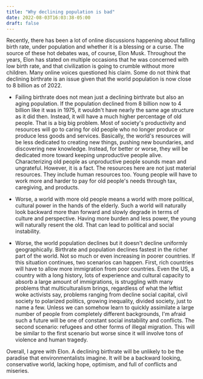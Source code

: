 ```yaml
---
title: "Why declining population is bad"
date: 2022-08-03T16:03:38-05:00
draft: false
---
```


Recently, there has been a lot of online discussions happening about falling birth rate, under population and whether it is a blessing or a curse. The source of these hot debates was, of course, Elon Musk. Throughout the years, Elon has stated on multiple occasions that he was concerned with low birth rate, and that civilization is going to crumble without more children. Many online voices questioned his claim. Some do not think that declining birthrate is an issue given that the world population is now close to 8 billion as of 2022.
 
* Failing birthrate does not mean just a declining birthrate but also an aging population. If the population declined from 8 billion now to 4 billion like it was in 1975, it wouldn't have nearly the same age structure as it did then. Instead, it will have a much higher percentage of old people. That is a big big problem. Most of society's productivity and resources will go to caring for old people who no longer produce or produce less goods and services. Basically, the world's resources will be less dedicated to creating new things, pushing new boundaries, and discovering new knowledge. Instead, for better or worse, they will be dedicated more toward keeping unproductive people alive. Characterizing old people as unproductive people sounds mean and ungrateful. However, it is a fact. The resources here are not just material resources. They include human resources too. Young people will have to work more and harder to pay for old people's needs through tax, caregiving, and products.
 
* Worse, a world with more old people means a world with more political, cultural power in the hands of the elderly. Such a world will naturally look backward more than forward and slowly degrade in terms of culture and perspective. Having more burden and less power, the young will naturally resent the old. That can lead to political and social instability.
 
* Worse, the world population declines but it doesn't decline uniformly geographically. Birthrate and population declines fastest in the richer part of the world. Not so much or even increasing in poorer countries. If this situation continues, two scenarios can happen. First, rich countries will have to allow more immigration from poor countries. Even the US, a country with a long history, lots of experience and cultural capacity to absorb a large amount of immigrations, is struggling with many problems that multiculturalism brings, regardless of what the leftist woke activists say, problems ranging from decline social capital, civil society to polarized politics, growing inequality, divided society, just to name a few. Unless we can somehow learn to quickly assimilate a large number of people from completely different backgrounds, I'm afraid such a future will be one of constant social instability and conflicts. The second scenario: refugees and other forms of illegal migration. This will be similar to the first scenario but worse since it will involve tons of violence and human tragedy.
 
Overall, I agree with Elon. A declining birthrate will be unlikely to be the paradise that environmentalists imagine. It will be a backward looking, conservative world, lacking hope, optimism, and full of conflicts and miseries.